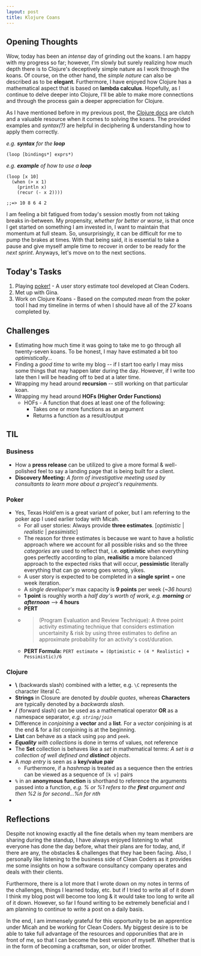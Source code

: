 ```yaml
---
layout: post
title: Klojure Coans
---
```


## Opening Thoughts 

Wow, today has been an *intense* day of grinding out the koans. I am happy with my progress so far; however, I'm slowly but surely realizing how much depth there is to Clojure's deceptively simple nature as I work through the koans. Of course, on the other hand, the *simple nature* can also be described as to be **elegant**. Furthermore, I have enjoyed how Clojure has a mathematical aspect that is based on **lambda calculus**. Hopefully, as I continue to delve deeper into Clojure, I'll be able to make more connections and through the process gain a deeper appreciation for Clojure.  

As I have mentioned before in my previous post, the [Clojure docs](https://clojuredocs.org/core-library) are clutch and a valuable resource when it comes to solving the koans. The provided examples and *syntax(?)* are helpful in deciphering & understanding how to apply them correctly.

*e.g. **syntax** for the **loop***  

`(loop [bindings*] exprs*)`

*e.g. **example** of how to use a **loop*** 
```
(loop [x 10]
  (when (> x 1)
    (println x)
    (recur (- x 2))))

;;=> 10 8 6 4 2
```

I am feeling a bit fatigued from today's session mostly from not taking breaks in-between. My propensity, *whether for better or worse*, is that once I get started on something I am invested in, I want to maintain that momentum at full steam. So, unsurprisingly, it can be difficult for me to pump the brakes at times. With that being said, it is essential to take a pause and give myself ample time to recover in order to be ready for the *next sprint*. Anyways, let's move on to the next sections. 

## Today's Tasks

1. Playing [poker!](https://poker.cleancoders.com/) - A user story estimate tool developed at Clean Coders.  
2. Met up with Gina. 
3. Work on Clojure Koans - Based on the computed *mean* from the poker tool I had my timeline in terms of when I should have all of the 27 koans completed by. 

## Challenges
* Estimating how much time it was going to take me to go through all twenty-seven koans. To be honest, I may have estimated a bit too *optimistically...*
* Finding a *good time* to write my blog -- if I start too early I may miss some things that may happen later during the day. However, if I write too late then I will be heading off to bed at a later time. 
* Wrapping my head around **recursion** -- still working on that particular koan. 
* Wrapping my head around **HOFs (Higher Order Functions)** 
  * HOFs - A function that does at least one of the following: 
    * Takes one or more functions as an argument
    * Returns a function as a result/output

## TIL

### Business 
* How a **press release** can be utilized to give a more formal & well-polished feel to say a landing page that is being built for a client. 
* **Discovery Meeting:** *A form of investigative meeting used by consultants to learn more about a project's requirements.* 

### Poker
* Yes, Texas Hold'em is a great variant of poker, but I am referring to the poker app I used earlier today with Micah. 
  * For all user stories: Always provide **three estimates**. [*optimistic* | *realistic* | *pessimistic*] 
  * The reason for three estimates is because we want to have a holistic approach where we account for all possible risks and so the three *categories* are used to reflect that, i.e. **optimistic** when everything goes perfectly according to plan, **realisitic** a more balanced approach to the expected risks that will occur, **pessimistic** literally everything that can go wrong goes wrong, yikes. 
  * A user story is expected to be completed in a **single sprint** = one week iteration. 
  * A *single developer's* max capacity is **9 points** per week (*~36 hours*)
  * **1 point** is roughly worth a *half day's worth of work, e.g. **morning** or **afternoon*** --> **4 hours**
  * **PERT** 
  * >(Program Evaluation and Review Technique): A three point activity estimating technique that considers estimation uncertainity & risk by using three estimates to define an approximate probability for an activity's cost/duration. 
  * **PERT Formula:** ```PERT estimate = (Optimistic + (4 * Realistic) + Pessimistic)/6```

### Clojure
- **\\** (backwards slash) combined with a letter, e.g. `\C` represents the character literal *C*. 
- **Strings** in Closure are denoted by *double quotes*, whereas **Characters** are typically denoted by a *backwards slash*. 
- **/** (forward slash) can be used as a mathematical operator **OR** as a namespace separator, *e.g. `string/join`*
- Difference in *conjoining* a **vector** and a **list**. For a *vector* conjoining is at the end & for a *list* conjoining is at the beginning. 
- **List** can behave as a stack using `pop` and `peek`. 
- ***Equality** with collections* is done in terms of values, not reference
- The **Set** collection is behaves like a *set* in mathematical terms: *A set is a collection of well defined and **distinct** objects*. 
- A *map entry* is seen as a **key/value pair**
  - Furthermore, if a *hashmap* is treated as a sequence then the entries can be viewed as a sequence of `[k v]` pairs 
- `%` in an **anonymous function** is shorthand to reference the arguments passed into a function, *e.g. % or %1 refers to the **first** argument and then %2 is for second...%n for nth*
- 

## Reflections
Despite not knowing exactly all the fine details when my team members are sharing during the standup, I have always enjoyed listening to what everyone has done the day before, what their plans are for today, and, if there are any, the obstacles & challenges that they hae been facing. Also, I personally like listening to the business side of Clean Coders as it provides me some insights on how a software consultancy company operates and deals with their clients. 

Furthermore, there is a lot more that I wrote down on my notes in terms of the challenges, things I learned today, etc. but if I tried to write all of it down I think my blog post will become too long & it would take too long to write all of it down. However, so far I found writing to be extremely beneficial and I am planning to continue to write a post on a daily basis. 

In the end, I am immensely grateful for this opportunity to be an apprentice under Micah and be working for Clean Coders. My biggest desire is to be able to take full advantage of the resources and opporunities that are in front of me, so that I can become the best version of myself. Whether that is in the form of becoming a craftsman, son, or older brother. 
